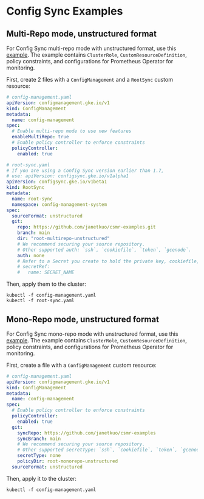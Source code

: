 # Config Sync Examples

## Multi-Repo mode, unstructured format

For Config Sync multi-repo mode with unstructured format, use this [example](./root-multirepo-unstructured).
The example contains `ClusterRole`, `CustomResourceDefinition`, policy constraints, and configurations for Prometheus Operator for monitoring.

First, create 2 files with a `ConfigManagement` and a `RootSync` custom resource:

```yaml
# config-management.yaml
apiVersion: configmanagement.gke.io/v1
kind: ConfigManagement
metadata:
  name: config-management
spec:
  # Enable multi-repo mode to use new features
  enableMultiRepo: true
  # Enable policy controller to enforce constraints
  policyController:
    enabled: true
```

```yaml
# root-sync.yaml
# If you are using a Config Sync version earlier than 1.7,
# use: apiVersion: configsync.gke.io/v1alpha1
apiVersion: configsync.gke.io/v1beta1
kind: RootSync
metadata:
  name: root-sync
  namespace: config-management-system
spec:
  sourceFormat: unstructured
  git:
    repo: https://github.com/janetkuo/csmr-examples.git
    branch: main
    dir: "root-multirepo-unstructured"
    # We recommend securing your source repository.
    # Other supported auth: `ssh`, `cookiefile`, `token`, `gcenode`.
    auth: none
    # Refer to a Secret you create to hold the private key, cookiefile, or token.
    # secretRef:
    #   name: SECRET_NAME
```

Then, apply them to the cluster:

```
kubectl -f config-management.yaml
kubectl -f root-sync.yaml
```

## Mono-Repo mode, unstructured format

For Config Sync mono-repo mode with unstructured format, use this [example](./root-monorepo-unstructured).
The example contains `ClusterRole`, `CustomResourceDefinition`, policy constraints, and configurations for Prometheus Operator for monitoring.

First, create a file with a `ConfigManagement` custom resource:

```yaml
# config-management.yaml
apiVersion: configmanagement.gke.io/v1
kind: ConfigManagement
metadata:
  name: config-management
spec:
  # Enable policy controller to enforce constraints
  policyController:
    enabled: true
  git:
    syncRepo: https://github.com/janetkuo/csmr-examples
    syncBranch: main
    # We recommend securing your source repository.
    # Other supported secretType: `ssh`, `cookiefile`, `token`, `gcenode`.
    secretType: none
    policyDir: root-monorepo-unstructured
  sourceFormat: unstructured
```

Then, apply it to the cluster:

```
kubectl -f config-management.yaml
```